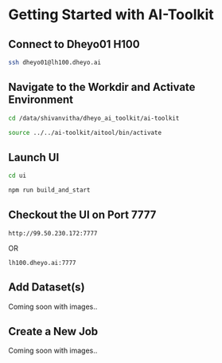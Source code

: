 # Getting Started with AI-Toolkit

## Connect to Dheyo01 H100 

```bash
ssh dheyo01@lh100.dheyo.ai
```

## Navigate to the Workdir and Activate Environment 

```bash
cd /data/shivanvitha/dheyo_ai_toolkit/ai-toolkit
```

```bash
source ../../ai-toolkit/aitool/bin/activate
```

## Launch UI

```bash
cd ui
```

```bash
npm run build_and_start
```

## Checkout the UI on Port 7777

```
http://99.50.230.172:7777 
```

OR 

```
lh100.dheyo.ai:7777
```


## Add Dataset(s)
Coming soon with images..

## Create a New Job
Coming soon with images..
